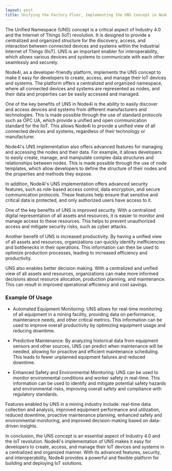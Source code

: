 ```yaml
---
layout: post
title: Unifying the Factory Floor, Implementing the UNS Concept in Node4i
---
```


The Unified Namespace (UNS) concept is a critical aspect of Industry 4.0 and the Internet of Things (IoT) revolution. It is designed to provide a centralized and organized structure for the discovery, access, and interaction between connected devices and systems within the Industrial Internet of Things (IIoT). UNS is an important enabler for interoperability, which allows various devices and systems to communicate with each other seamlessly and securely.

Node4i, as a developer-friendly platform, implements the UNS concept to make it easy for developers to create, access, and manage their IoT devices and systems. The platform offers a centralized and organized namespace, where all connected devices and systems are represented as nodes, and their data and properties can be easily accessed and managed.

One of the key benefits of UNS in Node4i is the ability to easily discover and access devices and systems from different manufacturers and technologies. This is made possible through the use of standard protocols such as OPC UA, which provide a unified and open communication standard for the IIoT. This allows Node4i to provide a unified view of all connected devices and systems, regardless of their technology or manufacturer.

Node4i's UNS implementation also offers advanced features for managing and accessing the nodes and their data. For example, it allows developers to easily create, manage, and manipulate complex data structures and relationships between nodes. This is made possible through the use of node templates, which allow developers to define the structure of their nodes and the properties and methods they expose.

In addition, Node4i's UNS implementation offers advanced security features, such as role-based access control, data encryption, and secure communication protocols. These features help ensure that sensitive and critical data is protected, and only authorized users have access to it.

One of the key benefits of UNS is improved security. With a centralized digital representation of all assets and resources, it is easier to monitor and manage access to these resources. This helps to prevent unauthorized access and mitigate security risks, such as cyber attacks.

Another benefit of UNS is increased productivity. By having a unified view of all assets and resources, organizations can quickly identify inefficiencies and bottlenecks in their operations. This information can then be used to optimize production processes, leading to increased efficiency and productivity.

UNS also enables better decision making. With a centralized and unified view of all assets and resources, organizations can make more informed decisions about resource allocation, production planning, and maintenance. This can result in improved operational efficiency and cost savings.

### Example Of Usage

- Automated Equipment Monitoring: UNS allows for real-time monitoring of all equipment in a mining facility, providing data on performance, maintenance needs, and other critical metrics. This information can be used to improve overall productivity by optimizing equipment usage and reducing downtime.

- Predictive Maintenance: By analyzing historical data from equipment sensors and other sources, UNS can predict when maintenance will be needed, allowing for proactive and efficient maintenance scheduling. This leads to fewer unplanned equipment failures and reduced downtime.

- Enhanced Safety and Environmental Monitoring: UNS can be used to monitor environmental conditions and worker safety in real-time. This information can be used to identify and mitigate potential safety hazards and environmental risks, improving overall safety and compliance with regulatory standards.

Features enabled by UNS in a mining industry include: real-time data collection and analysis, improved equipment performance and utilization, reduced downtime, proactive maintenance planning, enhanced safety and environmental monitoring, and improved decision-making based on data-driven insights.

In conclusion, the UNS concept is an essential aspect of Industry 4.0 and the IoT revolution. Node4i's implementation of UNS makes it easy for developers to create, access, and manage their IoT devices and systems in a centralized and organized manner. With its advanced features, security, and interoperability, Node4i provides a powerful and flexible platform for building and deploying IoT solutions.
